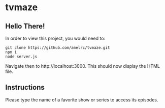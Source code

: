 # tvmaze

## Hello There!

In order to view this project, you would need to: 

  ```
  git clone https://github.com/amelrc/tvmaze.git
  npm i
  node server.js
  ```

Navigate then to http://localhost:3000. This should now display the HTML file.

## Instructions

Please type the name of a favorite show or series to access its episodes. 
